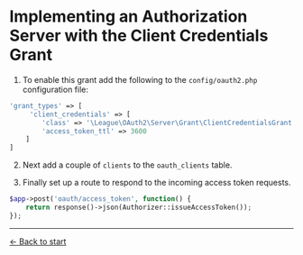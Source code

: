 # Implementing an Authorization Server with the Client Credentials Grant

1. To enable this grant add the following to the `config/oauth2.php` configuration file:

  ```php
  'grant_types' => [
       'client_credentials' => [
          'class' => '\League\OAuth2\Server\Grant\ClientCredentialsGrant',
          'access_token_ttl' => 3600
      ]
  ]
  ```

2. Next add a couple of `clients` to the `oauth_clients` table.

3. Finally set up a route to respond to the incoming access token requests.

  ```php
  $app->post('oauth/access_token', function() {
      return response()->json(Authorizer::issueAccessToken());
  });
  ```

---

[&larr; Back to start](../README.md)
